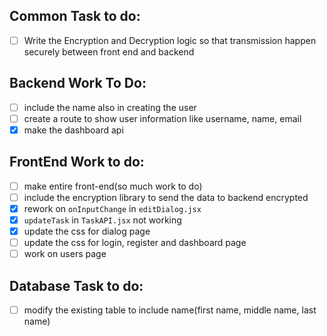 ## Common Task to do:
- [ ] Write the Encryption and Decryption logic so that transmission happen securely between front end and backend 

## Backend Work To Do:
- [ ] include the name also in creating the user
- [ ] create a route to show user information like username, name, email
- [X] make the dashboard api

## FrontEnd Work to do:
- [ ] make entire front-end(so much work to do)
- [ ] include the encryption library to send the data to backend encrypted
- [X] rework on `onInputChange` in `editDialog.jsx`
- [X] `updateTask` in `TaskAPI.jsx` not working
- [X] update the css for dialog page
- [ ] update the css for login, register and dashboard page
- [ ] work on users page

## Database Task to do:
- [ ] modify the existing table to include name(first name, middle name, last name)